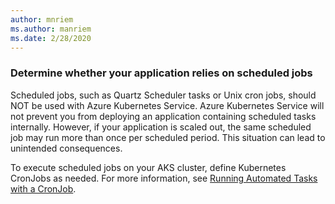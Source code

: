 ```yaml
---
author: mnriem
ms.author: manriem
ms.date: 2/28/2020
---
```


### Determine whether your application relies on scheduled jobs

Scheduled jobs, such as Quartz Scheduler tasks or Unix cron jobs, should NOT be used with Azure Kubernetes Service. Azure Kubernetes Service will not prevent you from deploying an application containing scheduled tasks internally. However, if your application is scaled out, the same scheduled job may run more than once per scheduled period. This situation can lead to unintended consequences.

To execute scheduled jobs on your AKS cluster, define Kubernetes CronJobs as needed. For more information, see [Running Automated Tasks with a CronJob](https://kubernetes.io/docs/tasks/job/automated-tasks-with-cron-jobs/).
